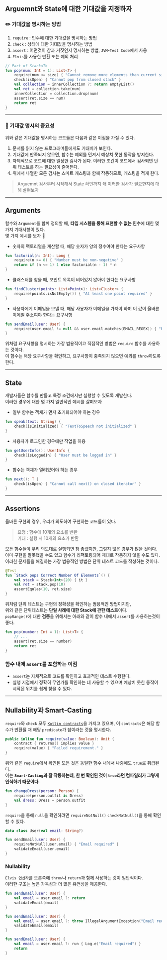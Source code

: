 ## Arguemnt와 State에 대한 기대값을 지정하자

### ✏️ 기대값을 명시하는 방법
1. `require` : 인수에 대한 기대값을 명시하는 방법
2. `check` : 상태에 대한 기대값을 명시하는 방법
3. `assert` : 어떤것이 참과 거짓인지 명시하는 방법, `JVM`-`Test Code`에서 사용
4. `Elvis`를 사용한 반환 또는 예외 처리  

```kotlin
// Part of Stack<T>
fun pop(num: Int = 1): List<T> { 
    require(num <= size) { "Cannot remove more elements than current size" } 
    check(isOpen) { "Cannot pop from closed stack" } 
    val collection = innerCollection ?: return emptyList() 
    val ret = collection.take(num)
    innerCollection = collection.drop(num) 
    assert(ret.size == num)
    return ret
}
```

---

### 👀 기대값 명시의 중요성
위와 같은 기대값을 명시하는 코드들은 다음과 같은 이점을 가질 수 있다.
1. 문서를 읽지 않는 프로그래머들에게도 기대치가 보인다.
2. 기대값에 만족되지 않으면, 함수는 예외를 던져서 예상치 못한 동작을 방지한다.
3. 자체적으로 코드에 대한 일정한 검사가 된다. 이러한 조건이 코드에서 검사되면 단위 테스트를 하는 필요성이 줄어든다.
4. 위에서 나열한 모든 검사는 스마트 캐스팅과 함께 작동하므로, 캐스팅을 적게 한다.

> Arguemnt 검사부터 시작해서 State 확인까지 왜 이러한 검사가 필요한지에 대해 살펴보자

--- 
 
## Arguments

함수와 `Argument`를 함께 정의할 때, **타입 시스템을 통해 표현할 수 없는 인수**에 대한 몇 가지 기대사항이 있다.   
몇 가지 예시를 보자 🥲

- 숫자의 팩토리얼을 계산할 때, 해당 숫자가 양의 정수여야 한다는 요구사항
```kotlin
fun factorial(n: Int): Long {
    require(n >= 0) { "Number must be non-negative" }
    return if (n <= 1) 1 else factorial(n - 1) * n
}
```

- 클러스터를 찾을 때, 포인트 목록이 비어있지 않아야 한다는 요구사항
```kotlin
fun findCluster(points: List<Point>): List<Cluster> {
    require(points.isNotEmpty()) { "At least one point required" }
}
```

- 사용자에게 이메일을 보낼 때, 해당 사용자가 이메일을 가져야 하며 이 값이 올바른 이메일 주소여야 한다는 요구사항
```kotlin
fun sendEmail(user: User) {
    require(user.email != null && user.email.matches(EMAIL_REGEX)) { "Email required" }
}
```

위처럼 요구사항을 명시하는 가장 범용적이고 직접적인 방법은 `require` 함수를 사용하는 것이다.   
이 함수는 해당 요구사항을 확인하고, 요구사항이 충족되지 않으면 예외를 `throw`하도록 한다.

---

## State
개발자들은 함수를 만들고 특정 조건에서만 실행할 수 있도록 개발한다.   
이러한 경우에 대한 몇 가지 일반적인 예시를 살펴보자 

- 일부 함수는 객체가 먼저 초기화되어야 하는 경우
```kotlin
fun speak(text: String) {
    check(isInitialized) { "TextToSpeech not initialized" }
}
```

- 사용자가 로그인한 경우에만 작업을 허용
```kotlin
fun getUserInfo(): UserInfo {
    check(isLoggedIn) { "User must be logged in" }
}
```

- 함수는 객체가 열려있어야 하는 경우
```kotlin
fun next(): T {
    check(isOpen) { "Cannot call next() on closed iterator" }
}
```

---

## Assertions

올바른 구현의 경우, 우리가 의도하여 구현하는 코드들이 있다.  

> 요청 : 함수에 10개의 요소를 반환  
> 기대 : 실행 시 10개의 요소가 반환

모든 함수들이 우리 의도대로 실행되면 참 좋겠지만, 그렇지 않은 경우가 많을 것이다.  
아마 구현을 잘못했을 수도 있고 함수가 리팩토링되어 제대로 작동하지 않을 수도 있다.
이러한 문제들을 해결하는 가장 범용적인 방법은 단위 테스트 코드를 작성하는 것이다.

```kotlin
@Test
fun `Stack pops Correct Number Of Elements`() {
    val stack = Stack<Int>(20) { it }
    val ret = stack.pop(10)
    assertEqulas(10, ret.size)
}
```

위처럼 단위 테스트는 구현의 정확성을 확인하는 범용적인 방법이지만,  
위와 같은 단위테스트는 **단일 사례에 대한 Stack에 관한 테스트**이다.  
`popRange()`에 대한 **검증**을 위해서는 아래와 같이 함수 내에서 `assert`를 사용하는것이 좋다.

```kotlin
fun pop(number: Int = 1): List<T> {
    // ... 
    assert(ret.size == number)
    return ret
}
```

### 함수 내에 `assert`를 포함하는 이점
- `assert`는 자체적으로 코드를 확인하고 효과적인 테스트 수행한다.
- 실행 지점에서 정확히 무언가를 확인하는 데 사용할 수 있으며 예상치 못한 동작이 시작된 위치를 쉽게 찾을 수 있다.

---

## Nullability과 Smart-Casting

`require`와 `check` 모두 [`Kotlin contracts`](용어.md#contract)을 가지고 있으며, 이 `contracts`은 해당 함수가 반환될 때 해당 `predicate`가 참이라는 것을 명시한다.

```kotlin
public inline fun require(value: Boolean): Unit {
    contract { returns() implies value }
    require(value) { "Failed requirement." }
}
```
위와 같은 `require`에서 확인된 모든 것은 동일한 함수 내에서 나중에도 `true`로 취급된다.   
이는 **`Smart-Casting`과 잘 작동하는데, 한 번 확인된 것이 `true`라면 컴파일러가 그렇게 인식하기 때문이다.**

```kotlin
fun changeDress(person: Person) {
    require(person.outfit is Dress)
    val dress: Dress = person.outfit
}
```

`require`을 통해 `null`을 확인하려면 `requireNotNull()` `checkNotNull()`을 통해 확인할 수 있다.
```kotlin
data class User(val email: String?)

fun sendEmail(user: User) {
    requireNotNull(user.email) { "Email required" }
    validateEmail(user.email)
}
```

### Nullability

`Elvis 연산자`를 오른쪽에 `throw`나 `return`과 함께 사용하는 것이 일반적이다.   
이러한 구조는 높은 가독성과 더 많은 유연성을 제공한다. 

```kotlin
fun sendEmail(user: User) {
    val email = user.email ?: return
    validateEmail(email)
}

fun sendEmail(user: User) {
    val email = user.email ?: throw IllegalArgumentException("Email required")
    validateEmail(email)
}

fun sendEmail(user: User) {
    val email = user.email ?: run { Log.e("Email required") }
    return
}
```